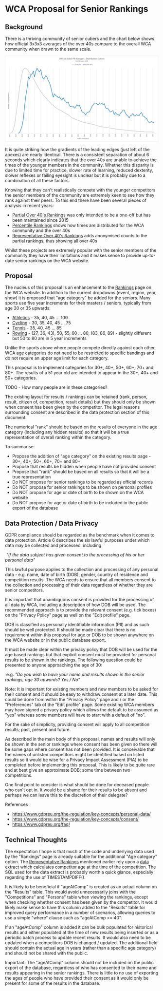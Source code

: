 # WCA Proposal for Senior Rankings

## Background

There is a thriving community of senior cubers and the chart below shows how official 3x3x3 averages of the over 40s compare to the overall WCA community when drawn to the same scale.

![alt text](img/3x3x3_v2.png "3x3x3")

It is quite striking how the gradients of the leading edges (just left of the apexes) are nearly identical. There is a consistent separation of about 6 seconds which clearly indicates that the over 40s are unable to achieve the times of the younger members in the community. Whether this disparity is due to limited time for practice, slower rate of learning, reduced dexterity, slower reflexes or failing eyesight is unclear but it is probably due to a combination of all these factors.

Knowing that they can't realistically compete with the younger competitors the senior members of the community are extremely keen to see how they rank against their peers. To this end there have been several pieces of analysis in recent years:

* [Partial Over 40's Rankings](Partial_Rankings.md) was only intended to be a one-off but has been maintained since 2015
* [Percentile Rankings](Percentile_Rankings.md) shows how times are distributed for the WCA community and the over 40s
* [Representative Over 40's Rankings](Senior_Rankings.md) adds anonymised counts to the partial rankings, thus showing all over 40s

Whilst these projects are extremely popular with the senior members of the community they have their limitations and it makes sense to provide up-to-date senior rankings on the WCA website.


## Proposal

The nucleus of this proposal is an enhancement to the [Rankings](https://www.worldcubeassociation.org/results/events.php) page on the WCA website. In addition to the current dropdowns (event, region, year, show) it is proposed that "age category" be added for the seniors. Many sports use five year increments for their masters / seniors, typically from age 30 or 35 upwards:

* [Athletics](https://en.wikipedia.org/wiki/Masters_athletics#Age_categories) - 35, 40, 45 ... 100
* [Cycling](https://www.britishcycling.org.uk/road/article/roadst_Road-Categories_Classifications) - 30, 35, 40, 45 ... 75
* [Tennis](https://www.itftennis.com/seniors/rankings/singles-rankings.aspx) - 35, 40, 45 ... 85
* [Rowing](http://www.worldrowing.com/masters/) - (27, 36, 43), 50, 55, 60 ... 80, (83, 86, 89) - slightly different but 50 to 80 are in 5 year increments

Unlike the sports above where people compete directly against each other, WCA age categories do not need to be restricted to specific bandings and do not require an upper age limit for each category.

This proposal is to implement categories for 30+, 40+, 50+, 60+, 70+ and 80+. The results of a 51 year old are intended to appear in the 30+, 40+ and 50+ categories.

TODO - How many people are in these categories?

The existing layout for results / rankings can be retained (rank, person, result, citizen of, competition, result details) but they should only be shown when consent has been given by the competitor. The legal reasons surrounding consent are described in the data protection section of this document.

The numerical "rank" should be based on the results of everyone in the age category (including any hidden results) so that it will be a true representation of overall ranking within the category.

To summarise:

* Propose the addition of "age category" on the existing results page - 30+, 40+, 50+, 60+, 70+ and 80+
* Propose that results be hidden when people have not provided consent
* Propose that "rank" should be based on all results so that it will be a true representation
* Do NOT propose for senior rankings to be regarded as official records
* Do NOT propose for senior rankings to be shown on personal profiles
* Do NOT propose for age or date of birth to be shown on the WCA website
* Do NOT propose for age or date of birth to be included in the public export of the database


## Data Protection / Data Privacy

GDPR compliance should be regarded as the benchmark when it comes to data protection. Article 6 describes the six lawful purposes under which data may be collected and processed, including:

​	*"If the data subject has given consent to the processing of his or her personal data"*

This lawful purpose applies to the collection and processing of any personal data - e.g. name, date of birth (DOB), gender, country of residence and competition results. The WCA needs to ensure that all members consent to the collection and processing of their data regardless of whether they are senior competitors.

It is important that unambiguous consent is provided for the processing of all data by WCA, including a description of how DOB will be used. The recommended approach is to provide the relevant consent (e.g. tick boxes) on the "Privacy Policy" page as well on the "Edit profile" page.

DOB is classified as personally identifiable information (PII) and as such should be well protected. It should be made clear that there is no requirement within this proposal for age or DOB to be shown anywhere on the WCA website or in the public database export.

It must be made clear within the privacy policy that DOB will be used for the age based rankings but that explicit consent must be provided for personal results to be shown in the rankings. The following question could be presented to anyone approaching the age of 30:

​	e.g. *"Do you wish to have your name and results shown in the senior rankings, age 30 upwards? Yes / No"*

Note: It is important for existing members and new members to be asked for their consent and it should be easy to withdraw consent at a later date. This could be done from within the "Privacy Policy" page and / or the "Preferences" tab of the "Edit profile" page. Some existing WCA members may have signed a privacy policy which allows the default to be assumed as "yes" whereas some members will have to start with a default of "no".

For the sake of simplicity, providing consent will apply to all competition results; past, present and future.

As described in the main body of this proposal, names and results will only be shown in the senior rankings where consent has been given so there will be some gaps where consent has not been provided. It is conceivable that the names of unlisted competitors might be identified based on listed results so it would be wise for a Privacy Impact Assessment (PIA) to be completed before implementing this proposal. This is likely to be quite rare and at best give an approximate DOB; some time between two competitions.

One final point to consider is what should be done for deceased people who can't opt in. It would be a shame for their results to be absent and perhaps we can leave this to the discretion of their delegate?

References

* https://www.gdpreu.org/the-regulation/key-concepts/personal-data/
* https://www.gdpreu.org/the-regulation/key-concepts/consent/
* https://www.gdpreu.org/faq/


## Technical Thoughts

The expectation / hope is that much of the code and underlying data used by the "Rankings" page is already suitable for the additional "Age category" option. The [Representative Rankings](Senior_Rankings.md) mentioned earlier rely upon a [data extract](sql/extract_senior_details.sql) which calculates competitor age at the time of the competition. The SQL used for the data extract is probably worth a quick glance, especially regarding the use of TIMESTAMPDIFF().

It is likely to be beneficial if "ageAtComp" is created as an actual column on the "Results" table. This would avoid unnecessarily joins with the "Competitions" and "Persons" table when viewing the rankings, except when checking whether consent has been given by the competitor. It would likely make sense to have this column added to the "Results" table for improved query performance in a number of scenarios, allowing queries to use a simple "where" clause such as "ageAtComp >= 40".

If an "ageAtComp" column is added it can be bulk populated for historical results and either populated at the time of new results being inserted or as a periodic batch process to update recent results. It would also need to be updated when a competitors DOB is changed / updated. The additional field should contain the actual age in years (rather than a specific age category) and should not be shared with the public.

Important: The "ageAtComp" column should not be included on the public export of the database, regardless of who has consented to their name and results appearing in the senior rankings. There is little to no use of exporting the ages of people who have provided their consent as it would only be present for some of the results in the database.
